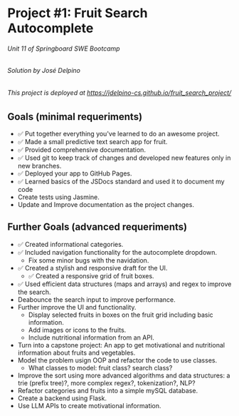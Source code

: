 # Project #1: Fruit Search Autocomplete
###### Unit 11 of Springboard SWE Bootcamp
###### Solution by José Delpino 

###### This project is deployed at <https://jdelpino-cs.github.io/fruit_search_project/>


## Goals (minimal requeriments)
* ✅ Put together everything you've learned to do an awesome project.
* ✅ Made a small predictive text search app for fruit.
* ✅ Provided comprehensive documentation.
* ✅ Used git to keep track of changes and developed new features
  only in new branches.
* ✅ Deployed your app to GitHub Pages.
* ✅ Learned basics of the JSDocs standard and used it to document my code
* Create tests using Jasmine.
* Update and Improve documentation as the project changes.

## Further Goals (advanced requeriments)
* ✅ Created informational categories.
* ✅ Included navigation functionality for the autocomplete dropdown.
  * Fix some minor bugs with the navidation.
* ✅ Created a stylish and responsive draft for the UI.
  + ✅ Created a responsive grid of fruit boxes.
* ✅ Used efficient data structures (maps and arrays) and regex to improve
  the search.
* Deabounce the search input to improve performance.
* Further improve the UI and functionality.
  + Display selected fruits in boxes on the fruit grid including basic
  information.
  + Add images or icons to the fruits.
  + Include nutritional information from an API.
* Turn into a capstone project: An app to get motivational and nutritional
  information about fruits and vegetables. 
* Model the problem usign OOP and refactor the code to use classes.
  + What classes to model: fruit class? search class?
* Improve the sort using more advanced algorithms and data structures:
  a trie (prefix tree)?, more complex regex?, tokenization?, NLP?
* Refactor categories and fruits into a simple mySQL database.
* Create a backend using Flask.
* Use LLM APIs to create motivational information.
